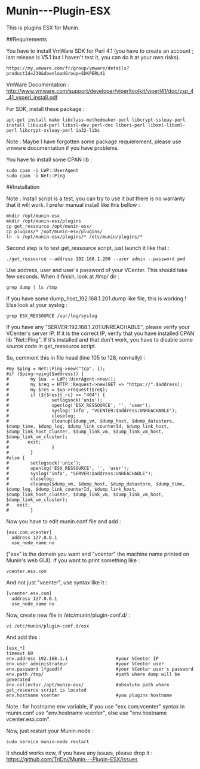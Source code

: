Munin---Plugin-ESX
==================

This is plugins ESX for Munin.

##Requirements

You have to install VmWare SDK for Perl 4.1 (you have to create an account ; last release is V5.1 but I haven't test it, you can do it at your own risks).

    https://my.vmware.com/fr/group/vmware/details?productId=230&downloadGroup=SDKPERL41
    
VmWare Documentation : http://www.vmware.com/support/developer/viperltoolkit/viperl41/doc/vsp_4_41_vsperl_install.pdf


For SDK, install these package :

    apt-get install make libclass-methodmaker-perl libcrypt-ssleay-perl install libuuid-perl libssl-dev perl-doc liburi-perl libxml-libxml-perl libcrypt-ssleay-perl ia32-libs
    
Note : Maybe I have forgotten some package requierement, please use vmware documentation if you have problems.

You have to install some CPAN lib :

    sudo cpan -i LWP::UserAgent
    sudo cpan -i Net::Ping

##Installation

Note : Install script is a test, you can try to use it but there is no warranty that it will work. I prefer manual install like this bellow :

    mkdir /opt/munin-esx
    mkdir /opt/munin-esx/plugins
    cp get_ressource /opt/munin-esx/
    cp plugins/* /opt/munin-esx/plugins/
    ln -s /opt/munin-esx/plugins/* /etc/munin/plugins/*
    
Second step is to test get_ressource script, just launch it like that :

    ./get_ressource --address 192.168.1.200 --user admin --password pwd
    
Use address, user and user's password of your VCenter.
This should take few seconds. When it finish, look at /tmp/ dir :

    grep dump | ls /tmp
    
If you have some dump_host_192.168.1.201.dump like file, this is working ! Else look at your syslog :

    grep ESX_RESSOURCE /var/log/syslog
    
If you have any "SERVER:192.168.1.201:UNREACHABLE", please verify your VCenter's server IP. If it is the correct IP, verify that you have installed CPAN lib "Net::Ping".
If it's installed and that don't work, you have to disable some source code in get_ressource script.

So, comment this in file head (line 105 to 126, normally) :

    #my $ping = Net::Ping->new("tcp", 1);
    #if ($ping->ping($address)) {
    #        my $ua  = LWP::UserAgent->new();    
    #        my $req = HTTP::Request->new(GET => "https://".$address);
    #        my $res = $ua->request($req);
    #        if (${$res}{_rc} == "404") {
    #                setlogsock('unix');
    #                openlog('ESX_RESSOURCE', '', 'user');
    #                syslog('info', "VCENTER:$address:UNREACHABLE");
    #                closelog;
    #                cleanup($dump_vm, $dump_host, $dump_datastore, $dump_time, $dump_log, $dump_link_counterId, $dump_link_host, $dump_link_host_cluster, $dump_link_vm, $dump_link_vm_host, $dump_link_vm_cluster);
    #    	exit;
    #                }
    #        }
    #else {
    #        setlogsock('unix');
    #        openlog('ESX_RESSOURCE', '', 'user');
    #        syslog('info', "SERVER:$address:UNREACHABLE");
    #        closelog;
    #        cleanup($dump_vm, $dump_host, $dump_datastore, $dump_time, $dump_log, $dump_link_counterId, $dump_link_host, $dump_link_host_cluster, $dump_link_vm, $dump_link_vm_host, $dump_link_vm_cluster);
    #	exit;
    #        }


Now you have to edit munin.conf file and add :

    [esx.com;vcenter]
      address 127.0.0.1
      use_node_name no

("esx" is the domain you want and "vcenter" the machine name printed on Munin's web GUI).
If you want to print something like :

    vcenter.esx.com

And not just "vcenter", use syntax like it :

    [vcenter.esx.com]
      address 127.0.0.1
      use_node_name no

Now, create new file in /etc/munin/plugin-conf.d/ :

    vi /etc/munin/plugin-conf.d/esx

And add this :

    [esx_*]
    timeout 60
    env.address 192.168.1.1                  #your VCenter IP
    env.user administrateur                  #your VCenter user
    env.password lfgaedtf                    #your VCenter user's password
    env.path /tmp/                           #path where dump will be generated
    env.collector /opt/munin-esx/            #absolute path where get_resource script is located
    env.hostname vcenter                     #you plugins hostname
    
Note : for hostname env variable, if you use "esx.com;vcenter" syntax in munin.conf use "env.hostname vcenter", else use "env.hostname vcenter.esx.com".

Now, just restart your Munin-node :

    sudo service munin-node restart
    
It should works now, if you have any issues, please drop it : https://github.com/TriDni/Munin---Plugin-ESX/issues



    


